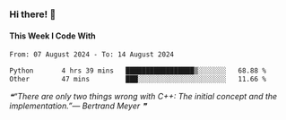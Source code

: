 ### Hi there! 👋

#### This Week I Code With
<!--START_SECTION:waka-->

```txt
From: 07 August 2024 - To: 14 August 2024

Python       4 hrs 39 mins   █████████████████▒░░░░░░░   68.88 %
Other        47 mins         ███░░░░░░░░░░░░░░░░░░░░░░   11.66 %
```

<!--END_SECTION:waka-->

<!--STARTS_HERE_QUOTE_README-->
<i>❝“There are only two things wrong with C++:  The initial concept and the implementation.”— Bertrand Meyer   ❞</i>
<!--ENDS_HERE_QUOTE_README-->
